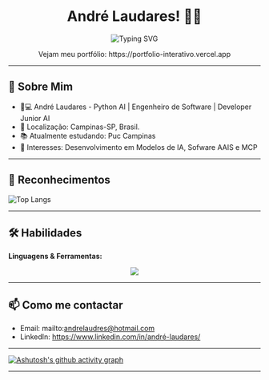 

<h1 align="center">
   André Laudares! 👨‍💻

</h1>

> 

<p align="center">
  <img src="https://readme-typing-svg.demolab.com/?lines=Desenvolvedor+Python+AI;Engenharia+de+Dados;Postgress+%7C+SQL+%7C+Banco+Vetorial;TypeScript+%7C+JavaScript+%7C+REACT&center=true&width=500&height=45&font=Fira+Code&pause=00" alt="Typing SVG" />
</p>




<p align="center">
  Vejam meu portfólio: https://portfolio-interativo.vercel.app
</p>

---

## 🤝 Sobre Mim  
- 👨💻 André Laudares - Python AI | Engenheiro de Software | Developer Junior AI
- 📍 Localização: Campinas-SP, Brasil.  
- 📚 Atualmente estudando: Puc Campinas  
- 🤖 Interesses: Desenvolvimento em Modelos de IA, Sofware AAIS e MCP

---

## 🎉 Reconhecimentos  
![Top Langs](https://github-readme-stats.vercel.app/api/top-langs/?username=andrelaudares&layout=compact)
   
---

## 🛠 Habilidades  
**Linguagens & Ferramentas:**  

<p align="center">
  <img src="https://skillicons.dev/icons?i=py,js,ts,nodejs,react,supabase,git,docker&theme=dark" />
</p>

---

## 📫 Como me contactar  
- Email: mailto:andrelaudres@hotmail.com
- LinkedIn: https://www.linkedin.com/in/andré-laudares/

---

[![Ashutosh's github activity graph](https://github-readme-activity-graph.vercel.app/graph?username=andrelaudares&theme=dracula)](https://github.com/ashutosh00710/github-readme-activity-graph)

---
